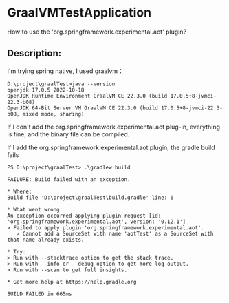 ﻿# GraalVMTestApplication
 
How to use the 'org.springframework.experimental.aot' plugin?
 
## Description:

I'm trying spring native, I used graalvm：

```shell
D:\project\graalTest>java --version
openjdk 17.0.5 2022-10-18
OpenJDK Runtime Environment GraalVM CE 22.3.0 (build 17.0.5+8-jvmci-22.3-b08)
OpenJDK 64-Bit Server VM GraalVM CE 22.3.0 (build 17.0.5+8-jvmci-22.3-b08, mixed mode, sharing)
```

If I don't add the org.springframework.experimental.aot plug-in, everything is fine, and the binary file can be compiled.

If I add the org.springframework.experimental.aot plugin, the gradle build fails

```shell
PS D:\project\graalTest> .\gradlew build

FAILURE: Build failed with an exception.

* Where:
Build file 'D:\project\graalTest\build.gradle' line: 6

* What went wrong:
An exception occurred applying plugin request [id: 'org.springframework.experimental.aot', version: '0.12.1']
> Failed to apply plugin 'org.springframework.experimental.aot'.
   > Cannot add a SourceSet with name 'aotTest' as a SourceSet with that name already exists.

* Try:
> Run with --stacktrace option to get the stack trace.
> Run with --info or --debug option to get more log output.
> Run with --scan to get full insights.

* Get more help at https://help.gradle.org

BUILD FAILED in 665ms

```
